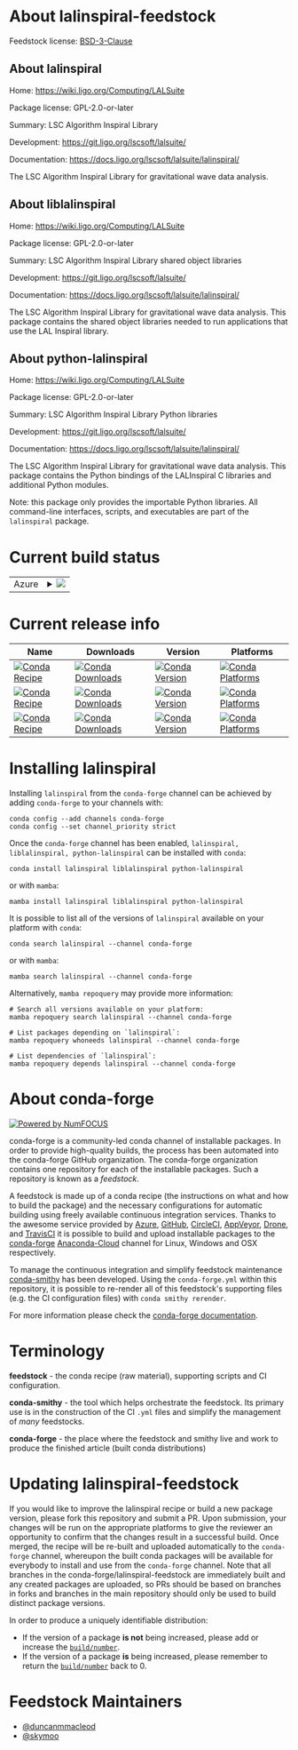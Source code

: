 About lalinspiral-feedstock
===========================

Feedstock license: [BSD-3-Clause](https://github.com/conda-forge/lalinspiral-feedstock/blob/main/LICENSE.txt)


About lalinspiral
-----------------

Home: https://wiki.ligo.org/Computing/LALSuite

Package license: GPL-2.0-or-later

Summary: LSC Algorithm Inspiral Library

Development: https://git.ligo.org/lscsoft/lalsuite/

Documentation: https://docs.ligo.org/lscsoft/lalsuite/lalinspiral/

The LSC Algorithm Inspiral Library for gravitational wave data analysis.


About liblalinspiral
--------------------

Home: https://wiki.ligo.org/Computing/LALSuite

Package license: GPL-2.0-or-later

Summary: LSC Algorithm Inspiral Library shared object libraries

Development: https://git.ligo.org/lscsoft/lalsuite/

Documentation: https://docs.ligo.org/lscsoft/lalsuite/lalinspiral/

The LSC Algorithm Inspiral Library for gravitational wave data analysis.
This package contains the shared object libraries needed to run
applications that use the LAL Inspiral library.


About python-lalinspiral
------------------------

Home: https://wiki.ligo.org/Computing/LALSuite

Package license: GPL-2.0-or-later

Summary: LSC Algorithm Inspiral Library Python libraries

Development: https://git.ligo.org/lscsoft/lalsuite/

Documentation: https://docs.ligo.org/lscsoft/lalsuite/lalinspiral/

The LSC Algorithm Inspiral Library for gravitational wave data analysis.
This package contains the Python bindings of the LALInspiral C libraries
and additional Python modules.

Note: this package only provides the importable Python libraries.
All command-line interfaces, scripts, and executables are
part of the `lalinspiral` package.


Current build status
====================


<table>
    
  <tr>
    <td>Azure</td>
    <td>
      <details>
        <summary>
          <a href="https://dev.azure.com/conda-forge/feedstock-builds/_build/latest?definitionId=3991&branchName=main">
            <img src="https://dev.azure.com/conda-forge/feedstock-builds/_apis/build/status/lalinspiral-feedstock?branchName=main">
          </a>
        </summary>
        <table>
          <thead><tr><th>Variant</th><th>Status</th></tr></thead>
          <tbody><tr>
              <td>linux_64</td>
              <td>
                <a href="https://dev.azure.com/conda-forge/feedstock-builds/_build/latest?definitionId=3991&branchName=main">
                  <img src="https://dev.azure.com/conda-forge/feedstock-builds/_apis/build/status/lalinspiral-feedstock?branchName=main&jobName=linux&configuration=linux%20linux_64_" alt="variant">
                </a>
              </td>
            </tr><tr>
              <td>linux_aarch64</td>
              <td>
                <a href="https://dev.azure.com/conda-forge/feedstock-builds/_build/latest?definitionId=3991&branchName=main">
                  <img src="https://dev.azure.com/conda-forge/feedstock-builds/_apis/build/status/lalinspiral-feedstock?branchName=main&jobName=linux&configuration=linux%20linux_aarch64_" alt="variant">
                </a>
              </td>
            </tr><tr>
              <td>linux_ppc64le</td>
              <td>
                <a href="https://dev.azure.com/conda-forge/feedstock-builds/_build/latest?definitionId=3991&branchName=main">
                  <img src="https://dev.azure.com/conda-forge/feedstock-builds/_apis/build/status/lalinspiral-feedstock?branchName=main&jobName=linux&configuration=linux%20linux_ppc64le_" alt="variant">
                </a>
              </td>
            </tr><tr>
              <td>osx_64</td>
              <td>
                <a href="https://dev.azure.com/conda-forge/feedstock-builds/_build/latest?definitionId=3991&branchName=main">
                  <img src="https://dev.azure.com/conda-forge/feedstock-builds/_apis/build/status/lalinspiral-feedstock?branchName=main&jobName=osx&configuration=osx%20osx_64_" alt="variant">
                </a>
              </td>
            </tr><tr>
              <td>osx_arm64</td>
              <td>
                <a href="https://dev.azure.com/conda-forge/feedstock-builds/_build/latest?definitionId=3991&branchName=main">
                  <img src="https://dev.azure.com/conda-forge/feedstock-builds/_apis/build/status/lalinspiral-feedstock?branchName=main&jobName=osx&configuration=osx%20osx_arm64_" alt="variant">
                </a>
              </td>
            </tr>
          </tbody>
        </table>
      </details>
    </td>
  </tr>
</table>

Current release info
====================

| Name | Downloads | Version | Platforms |
| --- | --- | --- | --- |
| [![Conda Recipe](https://img.shields.io/badge/recipe-lalinspiral-green.svg)](https://anaconda.org/conda-forge/lalinspiral) | [![Conda Downloads](https://img.shields.io/conda/dn/conda-forge/lalinspiral.svg)](https://anaconda.org/conda-forge/lalinspiral) | [![Conda Version](https://img.shields.io/conda/vn/conda-forge/lalinspiral.svg)](https://anaconda.org/conda-forge/lalinspiral) | [![Conda Platforms](https://img.shields.io/conda/pn/conda-forge/lalinspiral.svg)](https://anaconda.org/conda-forge/lalinspiral) |
| [![Conda Recipe](https://img.shields.io/badge/recipe-liblalinspiral-green.svg)](https://anaconda.org/conda-forge/liblalinspiral) | [![Conda Downloads](https://img.shields.io/conda/dn/conda-forge/liblalinspiral.svg)](https://anaconda.org/conda-forge/liblalinspiral) | [![Conda Version](https://img.shields.io/conda/vn/conda-forge/liblalinspiral.svg)](https://anaconda.org/conda-forge/liblalinspiral) | [![Conda Platforms](https://img.shields.io/conda/pn/conda-forge/liblalinspiral.svg)](https://anaconda.org/conda-forge/liblalinspiral) |
| [![Conda Recipe](https://img.shields.io/badge/recipe-python--lalinspiral-green.svg)](https://anaconda.org/conda-forge/python-lalinspiral) | [![Conda Downloads](https://img.shields.io/conda/dn/conda-forge/python-lalinspiral.svg)](https://anaconda.org/conda-forge/python-lalinspiral) | [![Conda Version](https://img.shields.io/conda/vn/conda-forge/python-lalinspiral.svg)](https://anaconda.org/conda-forge/python-lalinspiral) | [![Conda Platforms](https://img.shields.io/conda/pn/conda-forge/python-lalinspiral.svg)](https://anaconda.org/conda-forge/python-lalinspiral) |

Installing lalinspiral
======================

Installing `lalinspiral` from the `conda-forge` channel can be achieved by adding `conda-forge` to your channels with:

```
conda config --add channels conda-forge
conda config --set channel_priority strict
```

Once the `conda-forge` channel has been enabled, `lalinspiral, liblalinspiral, python-lalinspiral` can be installed with `conda`:

```
conda install lalinspiral liblalinspiral python-lalinspiral
```

or with `mamba`:

```
mamba install lalinspiral liblalinspiral python-lalinspiral
```

It is possible to list all of the versions of `lalinspiral` available on your platform with `conda`:

```
conda search lalinspiral --channel conda-forge
```

or with `mamba`:

```
mamba search lalinspiral --channel conda-forge
```

Alternatively, `mamba repoquery` may provide more information:

```
# Search all versions available on your platform:
mamba repoquery search lalinspiral --channel conda-forge

# List packages depending on `lalinspiral`:
mamba repoquery whoneeds lalinspiral --channel conda-forge

# List dependencies of `lalinspiral`:
mamba repoquery depends lalinspiral --channel conda-forge
```


About conda-forge
=================

[![Powered by
NumFOCUS](https://img.shields.io/badge/powered%20by-NumFOCUS-orange.svg?style=flat&colorA=E1523D&colorB=007D8A)](https://numfocus.org)

conda-forge is a community-led conda channel of installable packages.
In order to provide high-quality builds, the process has been automated into the
conda-forge GitHub organization. The conda-forge organization contains one repository
for each of the installable packages. Such a repository is known as a *feedstock*.

A feedstock is made up of a conda recipe (the instructions on what and how to build
the package) and the necessary configurations for automatic building using freely
available continuous integration services. Thanks to the awesome service provided by
[Azure](https://azure.microsoft.com/en-us/services/devops/), [GitHub](https://github.com/),
[CircleCI](https://circleci.com/), [AppVeyor](https://www.appveyor.com/),
[Drone](https://cloud.drone.io/welcome), and [TravisCI](https://travis-ci.com/)
it is possible to build and upload installable packages to the
[conda-forge](https://anaconda.org/conda-forge) [Anaconda-Cloud](https://anaconda.org/)
channel for Linux, Windows and OSX respectively.

To manage the continuous integration and simplify feedstock maintenance
[conda-smithy](https://github.com/conda-forge/conda-smithy) has been developed.
Using the ``conda-forge.yml`` within this repository, it is possible to re-render all of
this feedstock's supporting files (e.g. the CI configuration files) with ``conda smithy rerender``.

For more information please check the [conda-forge documentation](https://conda-forge.org/docs/).

Terminology
===========

**feedstock** - the conda recipe (raw material), supporting scripts and CI configuration.

**conda-smithy** - the tool which helps orchestrate the feedstock.
                   Its primary use is in the construction of the CI ``.yml`` files
                   and simplify the management of *many* feedstocks.

**conda-forge** - the place where the feedstock and smithy live and work to
                  produce the finished article (built conda distributions)


Updating lalinspiral-feedstock
==============================

If you would like to improve the lalinspiral recipe or build a new
package version, please fork this repository and submit a PR. Upon submission,
your changes will be run on the appropriate platforms to give the reviewer an
opportunity to confirm that the changes result in a successful build. Once
merged, the recipe will be re-built and uploaded automatically to the
`conda-forge` channel, whereupon the built conda packages will be available for
everybody to install and use from the `conda-forge` channel.
Note that all branches in the conda-forge/lalinspiral-feedstock are
immediately built and any created packages are uploaded, so PRs should be based
on branches in forks and branches in the main repository should only be used to
build distinct package versions.

In order to produce a uniquely identifiable distribution:
 * If the version of a package **is not** being increased, please add or increase
   the [``build/number``](https://docs.conda.io/projects/conda-build/en/latest/resources/define-metadata.html#build-number-and-string).
 * If the version of a package **is** being increased, please remember to return
   the [``build/number``](https://docs.conda.io/projects/conda-build/en/latest/resources/define-metadata.html#build-number-and-string)
   back to 0.

Feedstock Maintainers
=====================

* [@duncanmmacleod](https://github.com/duncanmmacleod/)
* [@skymoo](https://github.com/skymoo/)

